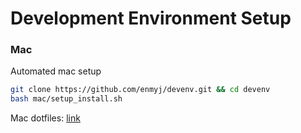 # Development Environment Setup

### **Mac**

Automated mac setup
```bash
git clone https://github.com/enmyj/devenv.git && cd devenv
bash mac/setup_install.sh
```

Mac dotfiles: [link](https://github.com/enmyj/devenv/tree/master/mac/dotfiles)
